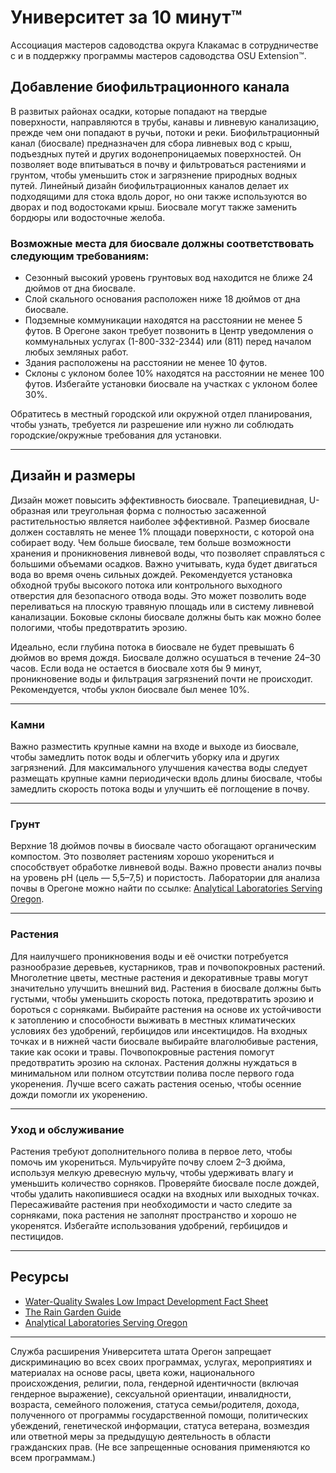 # Университет за 10 минут™

Ассоциация мастеров садоводства округа Клакамас в сотрудничестве с и в поддержку программы мастеров садоводства OSU Extension™.

## Добавление биофильтрационного канала

В развитых районах осадки, которые попадают на твердые поверхности, направляются в трубы, канавы и ливневую канализацию, прежде чем они попадают в ручьи, потоки и реки. Биофильтрационный канал (биосвале) предназначен для сбора ливневых вод с крыш, подъездных путей и других водонепроницаемых поверхностей. Он позволяет воде впитываться в почву и фильтроваться растениями и грунтом, чтобы уменьшить сток и загрязнение природных водных путей. Линейный дизайн биофильтрационных каналов делает их подходящими для стока вдоль дорог, но они также используются во дворах и под водостоками крыш. Биосвале могут также заменить бордюры или водосточные желоба.

### Возможные места для биосвале должны соответствовать следующим требованиям:

- Сезонный высокий уровень грунтовых вод находится не ближе 24 дюймов от дна биосвале.
- Слой скального основания расположен ниже 18 дюймов от дна биосвале.
- Подземные коммуникации находятся на расстоянии не менее 5 футов. В Орегоне закон требует позвонить в Центр уведомления о коммунальных услугах (1-800-332-2344) или (811) перед началом любых земляных работ.
- Здания расположены на расстоянии не менее 10 футов.
- Склоны с уклоном более 10% находятся на расстоянии не менее 100 футов. Избегайте установки биосвале на участках с уклоном более 30%.

Обратитесь в местный городской или окружной отдел планирования, чтобы узнать, требуется ли разрешение или нужно ли соблюдать городские/окружные требования для установки.

---

## Дизайн и размеры

Дизайн может повысить эффективность биосвале. Трапециевидная, U-образная или треугольная форма с полностью засаженной растительностью является наиболее эффективной. Размер биосвале должен составлять не менее 1% площади поверхности, с которой она собирает воду. Чем больше биосвале, тем больше возможности хранения и проникновения ливневой воды, что позволяет справляться с большими объемами осадков. Важно учитывать, куда будет двигаться вода во время очень сильных дождей. Рекомендуется установка обходной трубы высокого потока или контрольного выходного отверстия для безопасного отвода воды. Это может позволить воде переливаться на плоскую травяную площадь или в систему ливневой канализации. Боковые склоны биосвале должны быть как можно более пологими, чтобы предотвратить эрозию.

Идеально, если глубина потока в биосвале не будет превышать 6 дюймов во время дождя. Биосвале должно осушаться в течение 24–30 часов. Если вода не остается в биосвале хотя бы 9 минут, проникновение воды и фильтрация загрязнений почти не происходит. Рекомендуется, чтобы уклон биосвале был менее 10%.

---

### Камни

Важно разместить крупные камни на входе и выходе из биосвале, чтобы замедлить поток воды и облегчить уборку ила и других загрязнений. Для максимального улучшения качества воды следует размещать крупные камни периодически вдоль длины биосвале, чтобы замедлить скорость потока воды и улучшить её поглощение в почву.

---

### Грунт

Верхние 18 дюймов почвы в биосвале часто обогащают органическим компостом. Это позволяет растениям хорошо укорениться и способствует обработке ливневой воды. Важно провести анализ почвы на уровень pH (цель — 5,5–7,5) и пористость. Лаборатории для анализа почвы в Орегоне можно найти по ссылке: [Analytical Laboratories Serving Oregon](https://catalog.extension.oregonstate.edu/sites/catalog/files/project/pdf/em8677.pdf).

---

### Растения

Для наилучшего проникновения воды и её очистки потребуется разнообразие деревьев, кустарников, трав и почвопокровных растений. Многолетние цветы, местные растения и декоративные травы могут значительно улучшить внешний вид. Растения в биосвале должны быть густыми, чтобы уменьшить скорость потока, предотвратить эрозию и бороться с сорняками. Выбирайте растения на основе их устойчивости к затоплению и способности выживать в местных климатических условиях без удобрений, гербицидов или инсектицидов. На входных точках и в нижней части биосвале выбирайте влаголюбивые растения, такие как осоки и травы. Почвопокровные растения помогут предотвратить эрозию на склонах. Растения должны нуждаться в минимальном или полном отсутствии полива после первого года укоренения. Лучше всего сажать растения осенью, чтобы осенние дожди помогли их укоренению.

---

### Уход и обслуживание

Растения требуют дополнительного полива в первое лето, чтобы помочь им укорениться. Мульчируйте почву слоем 2–3 дюйма, используя мелкую древесную мульчу, чтобы удерживать влагу и уменьшить количество сорняков. Проверяйте биосвале после дождей, чтобы удалить накопившиеся осадки на входных или выходных точках. Пересаживайте растения при необходимости и часто следите за сорняками, пока растения не заполнят пространство и хорошо не укоренятся. Избегайте использования удобрений, гербицидов и пестицидов.

---

## Ресурсы

- [Water-Quality Swales Low Impact Development Fact Sheet](https://catalog.extension.oregonstate.edu/em9209)  
- [The Rain Garden Guide](https://seagrant.oregonstate.edu/sgpubs/oregon-rain-garden-guide)  
- [Analytical Laboratories Serving Oregon](https://catalog.extension.oregonstate.edu/sites/catalog/files/project/pdf/em8677.pdf)

---

Служба расширения Университета штата Орегон запрещает дискриминацию во всех своих программах, услугах, мероприятиях и материалах на основе расы, цвета кожи, национального происхождения, религии, пола, гендерной идентичности (включая гендерное выражение), сексуальной ориентации, инвалидности, возраста, семейного положения, статуса семьи/родителя, дохода, полученного от программы государственной помощи, политических убеждений, генетической информации, статуса ветерана, возмездия или ответной меры за предыдущую деятельность в области гражданских прав. (Не все запрещенные основания применяются ко всем программам.)